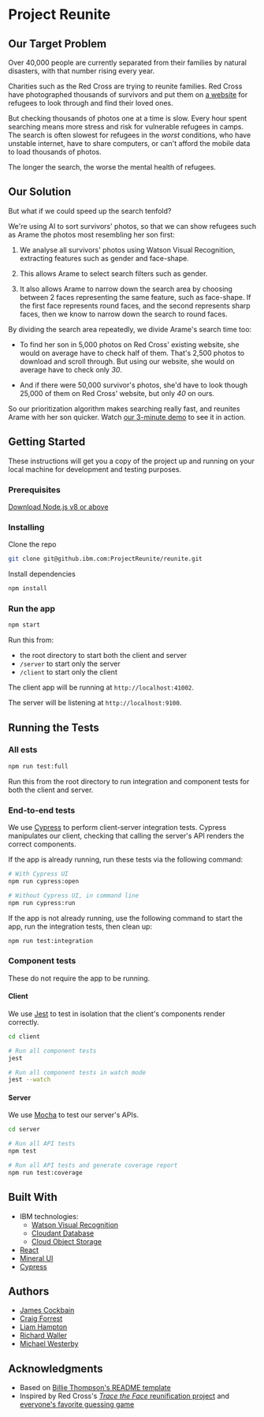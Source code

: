 # Project Reunite

## Our Target Problem

Over 40,000 people are currently separated from their families by natural disasters, with that number rising every year.

Charities such as the Red Cross are trying to reunite families. Red Cross have photographed thousands of survivors and put them on [a website](https://familylinks.icrc.org/europe/en/Pages/search-persons.aspx) for refugees to look through and find their loved ones.

But checking thousands of photos one at a time is slow. Every hour spent searching means more stress and risk for vulnerable refugees in camps. The search is often slowest for refugees in the *worst* conditions, who have unstable internet, have to share computers, or can't afford the mobile data to load thousands of photos.

The longer the search, the worse the mental health of refugees.

## Our Solution

But what if we could speed up the search tenfold?

We're using AI to sort survivors' photos, so that we can show refugees such as Arame the photos most resembling her son first:

1. We analyse all survivors' photos using Watson Visual Recognition, extracting features such as gender and face-shape.

2. This allows Arame to select search filters such as gender.

3. It also allows Arame to narrow down the search area by choosing between 2 faces representing the same feature, such as face-shape. If the first face represents round faces, and the second represents sharp faces, then we know to narrow down the search to round faces.

By dividing the search area repeatedly, we divide Arame's search time too:

- To find her son in 5,000 photos on Red Cross' existing website, she would on average have to check half of them. That's 2,500 photos to download and scroll through. But using our website, she would on average have to check only *30*.

- And if there were 50,000 survivor's photos, she'd have to look though 25,000 of them on Red Cross' website, but only *40* on ours.

So our prioritization algorithm makes searching really fast, and reunites Arame with her son quicker. Watch [our 3-minute demo](https://ibm.box.com/s/qcqnxj41ksf20uft365zxp1ryxm2xx9j) to see it in action.

## Getting Started

These instructions will get you a copy of the project up and running on your local machine for development and testing purposes.

### Prerequisites

[Download Node.js v8 or above](https://github.com/nodejs/node#download)

### Installing

Clone the repo

```bash
git clone git@github.ibm.com:ProjectReunite/reunite.git
```

Install dependencies

```bash
npm install
```

### Run the app

```bash
npm start
```

Run this from: 
- the root directory to start both the client and server
- `/server` to start only the server
- `/client` to start only the client


The client app will be running at `http://localhost:41002`. 

The server will be listening at `http://localhost:9100`.

## Running the Tests

### All ests

```bash
npm run test:full
```

Run this from the root directory to run integration and component tests for both the client and server.


### End-to-end tests 

We use [Cypress](https://www.cypress.io/) to perform client-server integration tests. Cypress manipulates our client, checking that calling the server's API renders the correct components.

If the app is already running, run these tests via the following command:

```bash
# With Cypress UI
npm run cypress:open

# Without Cypress UI, in command line
npm run cypress:run
```

If the app is not already running, use the following command to start the app, run the integration tests, then clean up:

```bash
npm run test:integration
```

### Component tests

These do not require the app to be running.

#### Client

We use [Jest](https://jestjs.io/) to test in isolation that the client's components render correctly.

```bash
cd client

# Run all component tests
jest

# Run all component tests in watch mode
jest --watch
```

#### Server

We use [Mocha](https://mochajs.org/) to test our server's APIs.

```bash
cd server

# Run all API tests
npm test

# Run all API tests and generate coverage report
npm run test:coverage
```

## Built With

- IBM technologies:
  - [Watson Visual Recognition](https://www.ibm.com/watson/services/visual-recognition/)
  - [Cloudant Database](https://www.ibm.com/cloud/cloudant)
  - [Cloud Object Storage](https://www.ibm.com/cloud/object-storage)
- [React](https://reactjs.org/docs/react-api.html#react.createelement)
- [Mineral UI](https://github.com/mineral-ui/mineral-ui)
- [Cypress](https://www.cypress.io/)

## Authors

- [James Cockbain](https://github.ibm.com/James-Cockbain)
- [Craig Forrest](https://github.ibm.com/Craig-Forrest)
- [Liam Hampton](https://github.ibm.com/Liam-Hampton)
- [Richard Waller](https://github.ibm.com/Richard-Waller)
- [Michael Westerby](https://github.ibm.com/Michael-Westerby)

## Acknowledgments

- Based on [Billie Thompson's README template](https://gist.github.com/PurpleBooth/109311bb0361f32d87a2)
- Inspired by Red Cross's [*Trace the Face* reunification project](https://familylinks.icrc.org/europe/en/Pages/Home.aspx) and [everyone's favorite guessing game](https://en.wikipedia.org/wiki/Guess_Who%3F)

